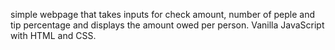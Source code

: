 simple webpage that takes inputs for check amount, number of peple and tip percentage and displays the amount owed per person. Vanilla JavaScript with HTML and CSS.
